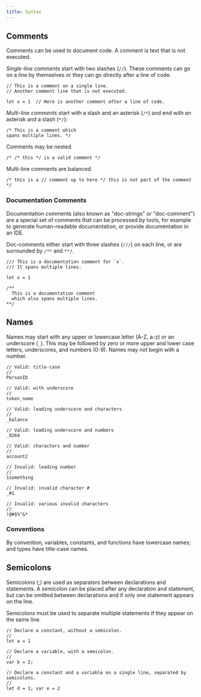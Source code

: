 ```yaml
---
title: Syntax
---
```


## Comments

Comments can be used to document code.
A comment is text that is not executed.

*Single-line comments* start with two slashes (`//`).
These comments can go on a line by themselves or they can go directly after a line of code.

```cadence
// This is a comment on a single line.
// Another comment line that is not executed.

let x = 1  // Here is another comment after a line of code.
```

*Multi-line comments* start with a slash and an asterisk (`/*`)
and end with an asterisk and a slash (`*/`):

```cadence
/* This is a comment which
spans multiple lines. */
```

Comments may be nested.

```cadence
/* /* this */ is a valid comment */
```

Multi-line comments are balanced.

```cadence
/* this is a // comment up to here */ this is not part of the comment */
```

### Documentation Comments
Documentation comments (also known as "doc-strings" or "doc-comment") are a special set of comments that can be
processed by tools, for example to generate human-readable documentation, or provide documentation in an IDE.

Doc-comments either start with three slashes (`///`) on each line,
or are surrounded by `/**` and `**/`.

```cadence
/// This is a documentation comment for `x`.
/// It spans multiple lines.

let x = 1
```

```cadence
/** 
  This is a documentation comment
  which also spans multiple lines.
**/
```

## Names

Names may start with any upper or lowercase letter (A-Z, a-z)
or an underscore (`_`).
This may be followed by zero or more upper and lower case letters,
underscores, and numbers (0-9).
Names may not begin with a number.

```cadence
// Valid: title-case
//
PersonID

// Valid: with underscore
//
token_name

// Valid: leading underscore and characters
//
_balance

// Valid: leading underscore and numbers
_8264

// Valid: characters and number
//
account2

// Invalid: leading number
//
1something

// Invalid: invalid character #
_#1

// Invalid: various invalid characters
//
!@#$%^&*
```

### Conventions

By convention, variables, constants, and functions have lowercase names;
and types have title-case names.

## Semicolons

Semicolons (;) are used as separators between declarations and statements.
A semicolon can be placed after any declaration and statement,
but can be omitted between declarations and if only one statement appears on the line.

Semicolons must be used to separate multiple statements if they appear on the same line.

```cadence
// Declare a constant, without a semicolon.
//
let a = 1

// Declare a variable, with a semicolon.
//
var b = 2;

// Declare a constant and a variable on a single line, separated by semicolons.
//
let d = 1; var e = 2
```
